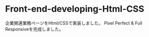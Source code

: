 # Front-end-developing-Html-CSS
企業関連業務ページをHtml/CSSで実装しました。
Pixel Perfect &amp; Full Responsiveを完成しました。
